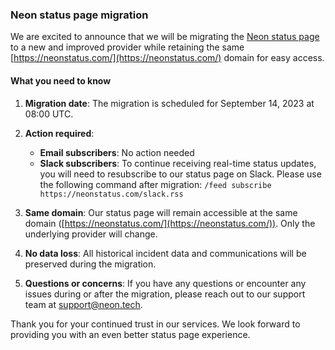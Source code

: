 ### Neon status page migration

We are excited to announce that we will be migrating the [Neon status page](https://neonstatus.com/) to a new and improved provider while retaining the same [https://neonstatus.com/](https://neonstatus.com/) domain for easy access.

#### What you need to know

1. **Migration date**: The migration is scheduled for September 14, 2023 at 08:00 UTC.
2. **Action required**:

    - **Email subscribers**: No action needed
    - **Slack subscribers**: To continue receiving real-time status updates, you will need to resubscribe to our status page on Slack. Please use the following command after migration: `/feed subscribe https://neonstatus.com/slack.rss`

3. **Same domain**: Our status page will remain accessible at the same domain ([https://neonstatus.com/](https://neonstatus.com/)). Only the underlying provider will change.
4. **No data loss**: All historical incident data and communications will be preserved during the migration.
5. **Questions or concerns**: If you have any questions or encounter any issues during or after the migration, please reach out to our support team at [support@neon.tech](mailto:support@neon.tec).

Thank you for your continued trust in our services. We look forward to providing you with an even better status page experience.
